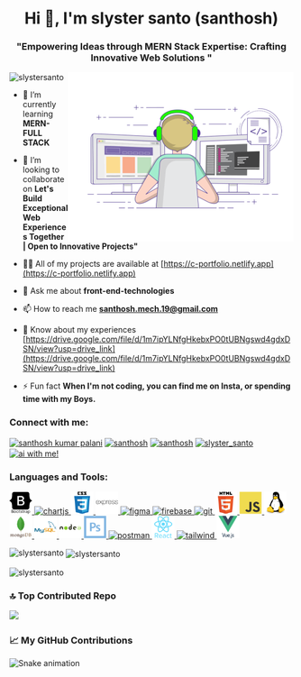 <h1 align="center">Hi 👋, I'm slyster santo (santhosh)</h1>
<h3 align="center">"Empowering Ideas through MERN Stack Expertise: Crafting Innovative Web Solutions "</h3>
<img align="right" alt="Coding" width="400" src="https://raw.githubusercontent.com/devSouvik/devSouvik/master/gif3.gif">

<p align="left"> <img src="https://komarev.com/ghpvc/?username=slystersanto&label=Profile%20views&color=0e75b6&style=flat" alt="slystersanto" /> </p>

- 🌱 I’m currently learning **MERN-FULL STACK**

- 👯 I’m looking to collaborate on **Let's Build Exceptional Web Experiences Together | Open to Innovative Projects"**

- 👨‍💻 All of my projects are available at [https://c-portfolio.netlify.app](https://c-portfolio.netlify.app)

- 💬 Ask me about **front-end-technologies**

- 📫 How to reach me **santhosh.mech.19@gmail.com**

- 📄 Know about my experiences [https://drive.google.com/file/d/1m7ipYLNfgHkebxPO0tUBNgswd4gdxDSN/view?usp=drive_link](https://drive.google.com/file/d/1m7ipYLNfgHkebxPO0tUBNgswd4gdxDSN/view?usp=drive_link)

- ⚡ Fun fact **When I'm not coding, you can find me on Insta, or spending time with my Boys.**

<h3 align="left">Connect with me:</h3>
<p align="left">
<a href="https://linkedin.com/in/santhosh kumar palani" target="blank"><img align="center" src="https://raw.githubusercontent.com/rahuldkjain/github-profile-readme-generator/master/src/images/icons/Social/linked-in-alt.svg" alt="santhosh kumar palani" height="30" width="40" /></a>
<a href="https://codesandbox.com/santhosh" target="blank"><img align="center" src="https://raw.githubusercontent.com/rahuldkjain/github-profile-readme-generator/master/src/images/icons/Social/codesandbox.svg" alt="santhosh" height="30" width="40" /></a>
<a href="https://fb.com/santhosh" target="blank"><img align="center" src="https://raw.githubusercontent.com/rahuldkjain/github-profile-readme-generator/master/src/images/icons/Social/facebook.svg" alt="santhosh" height="30" width="40" /></a>
<a href="https://instagram.com/slyster_santo" target="blank"><img align="center" src="https://raw.githubusercontent.com/rahuldkjain/github-profile-readme-generator/master/src/images/icons/Social/instagram.svg" alt="slyster_santo" height="30" width="40" /></a>
<a href="https://www.youtube.com/c/ai with me!" target="blank"><img align="center" src="https://raw.githubusercontent.com/rahuldkjain/github-profile-readme-generator/master/src/images/icons/Social/youtube.svg" alt="ai with me!" height="30" width="40" /></a>
</p>

<h3 align="left">Languages and Tools:</h3>
<p align="left"> <a href="https://getbootstrap.com" target="_blank" rel="noreferrer"> <img src="https://raw.githubusercontent.com/devicons/devicon/master/icons/bootstrap/bootstrap-plain-wordmark.svg" alt="bootstrap" width="40" height="40"/> </a> <a href="https://www.chartjs.org" target="_blank" rel="noreferrer"> <img src="https://www.chartjs.org/media/logo-title.svg" alt="chartjs" width="40" height="40"/> </a> <a href="https://www.w3schools.com/css/" target="_blank" rel="noreferrer"> <img src="https://raw.githubusercontent.com/devicons/devicon/master/icons/css3/css3-original-wordmark.svg" alt="css3" width="40" height="40"/> </a> <a href="https://expressjs.com" target="_blank" rel="noreferrer"> <img src="https://raw.githubusercontent.com/devicons/devicon/master/icons/express/express-original-wordmark.svg" alt="express" width="40" height="40"/> </a> <a href="https://www.figma.com/" target="_blank" rel="noreferrer"> <img src="https://www.vectorlogo.zone/logos/figma/figma-icon.svg" alt="figma" width="40" height="40"/> </a> <a href="https://firebase.google.com/" target="_blank" rel="noreferrer"> <img src="https://www.vectorlogo.zone/logos/firebase/firebase-icon.svg" alt="firebase" width="40" height="40"/> </a> <a href="https://git-scm.com/" target="_blank" rel="noreferrer"> <img src="https://www.vectorlogo.zone/logos/git-scm/git-scm-icon.svg" alt="git" width="40" height="40"/> </a> <a href="https://www.w3.org/html/" target="_blank" rel="noreferrer"> <img src="https://raw.githubusercontent.com/devicons/devicon/master/icons/html5/html5-original-wordmark.svg" alt="html5" width="40" height="40"/> </a> <a href="https://developer.mozilla.org/en-US/docs/Web/JavaScript" target="_blank" rel="noreferrer"> <img src="https://raw.githubusercontent.com/devicons/devicon/master/icons/javascript/javascript-original.svg" alt="javascript" width="40" height="40"/> </a> <a href="https://www.linux.org/" target="_blank" rel="noreferrer"> <img src="https://raw.githubusercontent.com/devicons/devicon/master/icons/linux/linux-original.svg" alt="linux" width="40" height="40"/> </a> <a href="https://www.mongodb.com/" target="_blank" rel="noreferrer"> <img src="https://raw.githubusercontent.com/devicons/devicon/master/icons/mongodb/mongodb-original-wordmark.svg" alt="mongodb" width="40" height="40"/> </a> <a href="https://www.mysql.com/" target="_blank" rel="noreferrer"> <img src="https://raw.githubusercontent.com/devicons/devicon/master/icons/mysql/mysql-original-wordmark.svg" alt="mysql" width="40" height="40"/> </a> <a href="https://nodejs.org" target="_blank" rel="noreferrer"> <img src="https://raw.githubusercontent.com/devicons/devicon/master/icons/nodejs/nodejs-original-wordmark.svg" alt="nodejs" width="40" height="40"/> </a> <a href="https://www.photoshop.com/en" target="_blank" rel="noreferrer"> <img src="https://raw.githubusercontent.com/devicons/devicon/master/icons/photoshop/photoshop-line.svg" alt="photoshop" width="40" height="40"/> </a> <a href="https://postman.com" target="_blank" rel="noreferrer"> <img src="https://www.vectorlogo.zone/logos/getpostman/getpostman-icon.svg" alt="postman" width="40" height="40"/> </a> <a href="https://reactjs.org/" target="_blank" rel="noreferrer"> <img src="https://raw.githubusercontent.com/devicons/devicon/master/icons/react/react-original-wordmark.svg" alt="react" width="40" height="40"/> </a> <a href="https://tailwindcss.com/" target="_blank" rel="noreferrer"> <img src="https://www.vectorlogo.zone/logos/tailwindcss/tailwindcss-icon.svg" alt="tailwind" width="40" height="40"/> </a> <a href="https://vuejs.org/" target="_blank" rel="noreferrer"> <img src="https://raw.githubusercontent.com/devicons/devicon/master/icons/vuejs/vuejs-original-wordmark.svg" alt="vuejs" width="40" height="40"/> </a> </p>

<p><img align="left" src="https://github-readme-stats.vercel.app/api/top-langs?username=slystersanto&show_icons=true&locale=en&layout=compact" alt="slystersanto" /></p>

<p>&nbsp;<img align="center" src="https://github-readme-stats.vercel.app/api?username=slystersanto&show_icons=true&locale=en" alt="slystersanto" /></p>

<p><img align="center" src="https://github-readme-streak-stats.herokuapp.com/?user=slystersanto&" alt="slystersanto" /></p>

### 🔝 Top Contributed Repo
![](https://github-contributor-stats.vercel.app/api?username=slystersanto&limit=5&theme=flat&combine_all_yearly_contributions=true)

### 📈 My GitHub Contributions
![Snake animation](https://github.com/jaiswaladi246/slystersanto/blob/output/github-contribution-grid-snake.svg)


